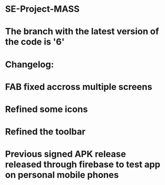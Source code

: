 # SE-Project-MASS

# The branch with the latest version of the code is '6'
# Changelog:
# FAB fixed accross multiple screens
# Refined some icons
# Refined the toolbar
# Previous signed APK release released through firebase to test app on personal mobile phones
